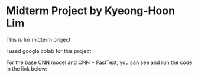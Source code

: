 # Midterm Project by Kyeong-Hoon Lim

This is for midterm project

I used google colab for this project

For the base CNN model and CNN + FastText, you can see and run the code in the link below:

